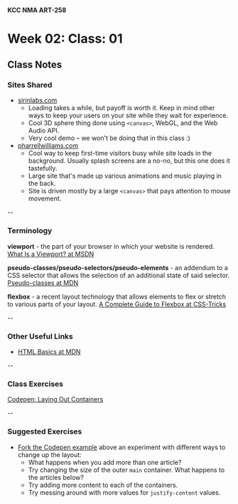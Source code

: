 #### KCC NMA ART-258
# Week 02: Class: 01

## Class Notes

### Sites Shared

- [sirinlabs.com](sirinlabs.com)
  - Loading takes a while, but payoff is worth it. Keep in mind other ways to keep your users on your site while they wait for experience.
  - Cool 3D sphere thing done using `<canvas>`, WebGL, and the Web Audio API.
  - Very cool demo – we won't be doing that in this class :)
- [pharrellwilliams.com](pharrellwilliams.com)
	- Cool way to keep first-time visitors busy while site loads in the background. Usually splash screens are a no-no, but this one does it tastefully.
	- Large site that's made up various animations and music playing in the back.
	- Site is driven mostly by a large `<canvas>` that pays attention to mouse movement.

--

### Terminology

__viewport__ - the part of your browser in which your website is rendered. [What Is a Viewport? at MSDN](https://msdn.microsoft.com/en-us/library/ff634571.aspx)

__pseudo-classes/pseudo-selectors/pseudo-elements__ - an addendum to a CSS selector that allows the selection of an additional state of said selector. [Pseudo-classes at MDN](https://developer.mozilla.org/en-US/docs/Web/CSS/Pseudo-classes)

__flexbox__ - a recent layout technology that allows elements to flex or stretch to various parts of your layout. [A Complete Guide to Flexbox at CSS-Tricks](https://css-tricks.com/snippets/css/a-guide-to-flexbox/)

--

### Other Useful Links

- [HTML Basics at MDN](https://developer.mozilla.org/en-US/docs/Learn/Getting_started_with_the_web/HTML_basics)

--

### Class Exercises

[Codepen: Laying Out Containers](http://codepen.io/simplesessions/pen/amoYNV)

--

### Suggested Exercises

- [Fork the Codepen example](https://blog.codepen.io/documentation/features/forks/) above an experiment with different ways to change up the layout:
	- What happens when you add more than one article?
	- Try changing the size of the outer `main` container. What happens to the articles below?
	- Try adding more content to each of the containers.
	- Try messing around with more values for `justify-content` values.